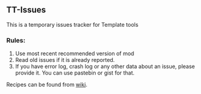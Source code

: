## TT-Issues
This is a temporary issues tracker for Template tools

### Rules:
1. Use most recent recommended version of mod
2. Read old issues if it is already reported.
3. If you have error log, crash log or any other data about an issue, please provide it. You can use pastebin or gist for that.

Recipes can be found from [wiki](https://github.com/valveo/TT-Issues/wiki#crafting-recipes).
